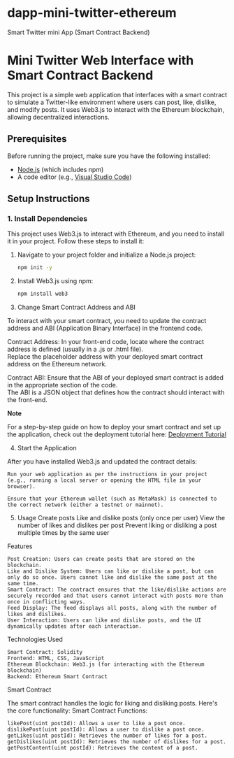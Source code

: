 # dapp-mini-twitter-ethereum
Smart Twitter mini App (Smart Contract Backend)

# Mini Twitter Web Interface with Smart Contract Backend

This project is a simple web application that interfaces with a smart contract to simulate a Twitter-like environment where users can post, like, dislike, and modify posts. It uses Web3.js to interact with the Ethereum blockchain, allowing decentralized interactions.

## Prerequisites

Before running the project, make sure you have the following installed:

- [Node.js](https://nodejs.org/) (which includes npm)
- A code editor (e.g., [Visual Studio Code](https://code.visualstudio.com/))

## Setup Instructions

### 1. **Install Dependencies**

This project uses Web3.js to interact with Ethereum, and you need to install it in your project. Follow these steps to install it:

1. Navigate to your project folder and initialize a Node.js project:

   ```bash
   npm init -y
2. Install Web3.js using npm:
   
   ```bash
   npm install web3
   
3. Change Smart Contract Address and ABI

To interact with your smart contract, you need to update the contract address and ABI (Application Binary Interface) in the frontend code.

Contract Address: In your front-end code, locate where the contract address is defined (usually in a .js or .html file).</br> 
Replace the placeholder address with your deployed smart contract address on the Ethereum network.

Contract ABI: Ensure that the ABI of your deployed smart contract is added in the appropriate section of the code. </br>
The ABI is a JSON object that defines how the contract should interact with the front-end.

**Note**

For a step-by-step guide on how to deploy your smart contract and set up the application, check out the deployment tutorial here: 
[Deployment Tutorial](https://github.com/Loubnaelghazi/dapp-mini-twitter-ethereum/upload)


4. Start the Application

After you have installed Web3.js and updated the contract details:

    Run your web application as per the instructions in your project (e.g., running a local server or opening the HTML file in your browser).

    Ensure that your Ethereum wallet (such as MetaMask) is connected to the correct network (either a testnet or mainnet).

5. Usage
    Create posts
    Like and dislike posts (only once per user)
    View the number of likes and dislikes per post
    Prevent liking or disliking a post multiple times by the same user
   
Features

    Post Creation: Users can create posts that are stored on the blockchain.
    Like and Dislike System: Users can like or dislike a post, but can only do so once. Users cannot like and dislike the same post at the same time.
    Smart Contract: The contract ensures that the like/dislike actions are securely recorded and that users cannot interact with posts more than once in conflicting ways.
    Feed Display: The feed displays all posts, along with the number of likes and dislikes.
    User Interaction: Users can like and dislike posts, and the UI dynamically updates after each interaction.

Technologies Used

    Smart Contract: Solidity
    Frontend: HTML, CSS, JavaScript
    Ethereum Blockchain: Web3.js (for interacting with the Ethereum blockchain)
    Backend: Ethereum Smart Contract

Smart Contract

The smart contract handles the logic for liking and disliking posts. Here's the core functionality:
Smart Contract Functions:

    likePost(uint postId): Allows a user to like a post once.
    dislikePost(uint postId): Allows a user to dislike a post once.
    getLikes(uint postId): Retrieves the number of likes for a post.
    getDislikes(uint postId): Retrieves the number of dislikes for a post.
    getPostContent(uint postId): Retrieves the content of a post.



